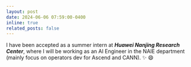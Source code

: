 ```yaml
---
layout: post
date: 2024-06-06 07:59:00-0400
inline: true
related_posts: false
---
```


I have been accepted as a summer intern at ***Huawei Nanjing Research Center***, where I will be working as an AI Engineer in the NAIE department (mainly focus on operators dev for Ascend and CANN).  :sparkles: :smile:
